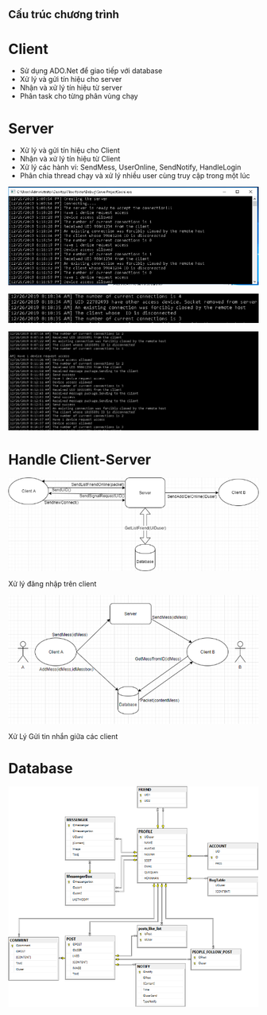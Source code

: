 ## Cấu trúc chương trình

# Client

- Sử dụng ADO.Net để giao tiếp với database
- Xử lý và gửi tín hiệu cho server
- Nhận và xử lý tín hiệu từ server
- Phân task cho từng phân vùng chạy

# Server

- Xử lý và gửi tín hiệu cho Client
- Nhận và xử lý tín hiệu từ Client
- Xử lý các hành vi: SendMess, UserOnline, SendNotify, HandleLogin
- Phân chia thread chạy và xử lý nhiều user cùng truy cập trong một lúc

![Server](docs/Images/Server.PNG)

![HandleRequestLogin](docs/Images/HandleRequestLogin.PNG)

![handleMess](docs/Images/handleMess.PNG)

# Handle Client-Server

![Login](docs/Images/Login.png)

Xử lý đăng nhập trên client

![SendMess](docs/Images/SendMess.PNG)

Xử Lý Gửi tin nhắn giữa các client

# Database

![Diagrams](docs/Images/Diagrams.png)

